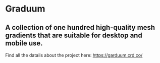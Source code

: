 # Graduum
## A collection of one hundred high-quality mesh gradients that are suitable for desktop and mobile use.
Find all the datails about the project here: https://garduum.crd.co/
